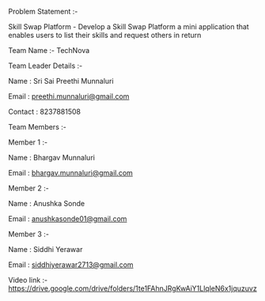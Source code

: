 Problem Statement :-   

Skill Swap Platform - Develop a Skill Swap Platform a mini application that enables users to list their skills and request others in return 

Team Name :- TechNova

Team Leader Details :-

Name : Sri Sai Preethi Munnaluri

Email : preethi.munnaluri@gmail.com

Contact : 8237881508

Team Members :-

Member 1 :-

Name : Bhargav Munnaluri

Email : bhargav.munnaluri@gmail.com

Member 2 :-

Name : Anushka Sonde

Email : anushkasonde01@gmail.com 

Member 3 :-

Name : Siddhi Yerawar

Email : siddhiyerawar2713@gmail.com


Video link :-
https://drive.google.com/drive/folders/1te1FAhnJRgKwAiY1LlqleN6x1jquzuvz
